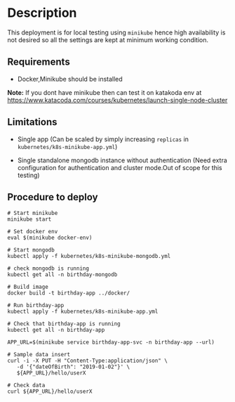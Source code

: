 # Description

This deployment is for local testing using `minikube` hence high availability is not desired so all the settings are kept
at minimum working condition.


## Requirements

  - Docker,Minikube should be installed


**Note:**
 If you dont have minikube then can test it on katakoda env at https://www.katacoda.com/courses/kubernetes/launch-single-node-cluster

## Limitations

  - Single app (Can be scaled by simply increasing `replicas` in `kubernetes/k8s-minikube-app.yml`)

  - Single standalone mongodb instance without authentication (Need extra configuration for authentication and cluster mode.Out of scope for this testing)


## Procedure to deploy

```
# Start minikube
minikube start

# Set docker env
eval $(minikube docker-env)

# Start mongodb
kubectl apply -f kubernetes/k8s-minikube-mongodb.yml

# check mongodb is running
kubectl get all -n birthday-mongodb

# Build image
docker build -t birthday-app ../docker/

# Run birthday-app
kubectl apply -f kubernetes/k8s-minikube-app.yml

# Check that birthday-app is running
kubectl get all -n birthday-app

APP_URL=$(minikube service birthday-app-svc -n birthday-app --url)

# Sample data insert
curl -i -X PUT -H "Content-Type:application/json" \
   -d '{"dateOfBirth": "2019-01-02"}' \
   ${APP_URL}/hello/userX

# Check data
curl ${APP_URL}/hello/userX
```
